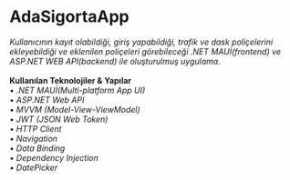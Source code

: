 # AdaSigortaApp
*Kullanıcının kayıt olabildiği, giriş yapabildiği, trafik ve dask poliçelerini ekleyebildiği ve eklenilen poliçeleri görebileceği .NET MAUİ(frontend) ve ASP.NET WEB API(backend) ile oluşturulmuş uygulama.*<br/>
<br/>
**Kullanılan Teknolojiler & Yapılar**<br/>
•	*.NET MAUİ(Multi-platform App UI)* <br/>
•	*ASP.NET Web API*<br/>
•	*MVVM (Model-View-ViewModel)* <br/>
•	*JWT (JSON Web Token)*<br/>
•	*HTTP Client*<br/>
•	*Navigation* <br/>
•	*Data Binding*<br/>
•	*Dependency Injection*<br/>
•	*DatePicker*<br/><br/>
